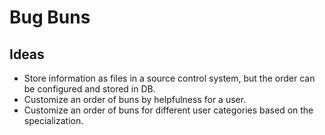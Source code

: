 # Bug Buns

## Ideas

* Store information as files in a source control system, but the order can be configured and stored in DB.
* Customize an order of buns by helpfulness for a user.
* Customize an order of buns for different user categories based on the specialization.
